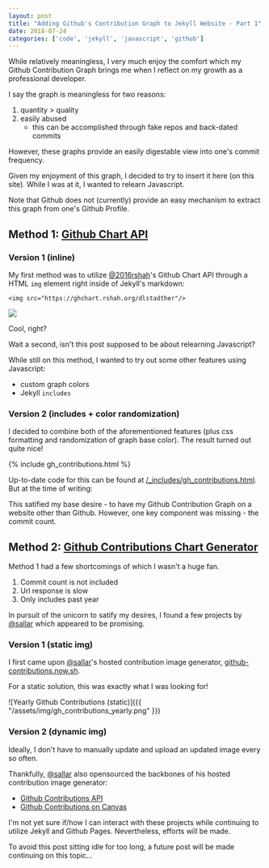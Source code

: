 ```yaml
---
layout: post
title: "Adding Github's Contribution Graph to Jekyll Website - Part 1"
date: 2018-07-24
categories: ['code', 'jekyll', 'javascript', 'github']
---
```


While relatively meaningless, I very much enjoy the comfort which my Github Contribution Graph brings me when I reflect on my growth as a professional developer.

I say the graph is meaningless for two reasons:
1. quantity > quality
2. easily abused
    * this can be accomplished through fake repos and back-dated commits

However, these graphs provide an easily digestable view into one's commit frequency.

Given my enjoyment of this graph, I decided to try to insert it here (on this site). While I was at it, I wanted to relearn Javascript.

Note that Github does not (currently) provide an easy mechanism to extract this graph from one's Github Profile.

## Method 1: [Github Chart API](https://github.com/2016rshah/githubchart-api)

### Version 1 (inline)

My first method was to utilize [@2016rshah]()'s Github Chart API through a HTML `img` element right inside of Jekyll's markdown:

`<img src="https://ghchart.rshah.org/dlstadther"/>`

<img src="https://ghchart.rshah.org/dlstadther"/>

Cool, right?

Wait a second, isn't this post supposed to be about relearning Javascript?

While still on this method, I wanted to try out some other features using Javascript:
* custom graph colors
* Jekyll `includes`

### Version 2 (includes + color randomization)

I decided to combine both of the aforementioned features (plus css formatting and randomization of graph base color). The result turned out quite nice!

{% include gh_contributions.html %}

Up-to-date code for this can be found at [/\_includes/gh_contributions.html](https://github.com/dlstadther/dlstadther.github.io/blob/master/_includes/gh_contributions.html). But at the time of writing:

<script src="https://gist.github.com/dlstadther/cb34932211531a8d9543843ebb67c640.js"></script>

This satified my base desire - to have my Github Contribution Graph on a website other than Github. However, one key component was missing - the commit count.


## Method 2: [Github Contributions Chart Generator](https://github.com/sallar/github-contributions-chart)

Method 1 had a few shortcomings of which I wasn't a huge fan.

1. Commit count is not included
2. Url response is slow
3. Only includes past year

In pursuit of the unicorn to satify my desires, I found a few projects by [@sallar](https://github.com/sallar) which appeared to be promising.

### Version 1 (static img)

I first came upon [@sallar](https://github.com/sallar)'s hosted contribution image generator, [github-contributions.now.sh](https://github-contributions.now.sh/).

For a static solution, this was exactly what I was looking for!

![Yearly Github Contributions (static)]({{ "/assets/img/gh_contributions_yearly.png" }})

### Version 2 (dynamic img)

Ideally, I don't have to manually update and upload an updated image every so often.

Thankfully, [@sallar](https://github.com/sallar) also opensourced the backbones of his hosted contribution image generator:
* [Github Contributions API](https://github.com/sallar/github-contributions-api)
* [Github Contributions on Canvas](https://github.com/sallar/github-contributions-canvas)

I'm not yet sure if/how I can interact with these projects while continuing to utilize Jekyll and Github Pages. Nevertheless, efforts will be made.

To avoid this post sitting idle for too long, a future post will be made continuing on this topic...
